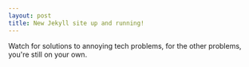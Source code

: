 ```yaml
---
layout: post
title: New Jekyll site up and running!
---
```


Watch for solutions to annoying tech problems, for the other problems, you're still on your own.


